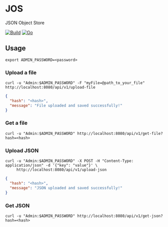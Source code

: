 # JOS
JSON Object Store

[![Build](https://img.shields.io/github/actions/workflow/status/JakeRoggenbuck/JOS/build.yml?branch=main&style=for-the-badge)](https://github.com/JakeRoggenbuck/JOS/actions)
[![Go](https://img.shields.io/badge/Go-00ADD8?style=for-the-badge&logo=go&logoColor=white)](https://github.com/JakeRoggenbuck?tab=repositories&q=&type=&language=go&sort=stargazers)


## Usage
```
export ADMIN_PASSWORD=<password>
```

### Upload a file
```
curl -u "Admin:$ADMIN_PASSWORD" -F "myFile=@path_to_your_file" http://localhost:8080/api/v1/upload-file
```

```json
{
  "hash": "<hash>",
  "message": "File uploaded and saved successfully!"
}
```

### Get a file
```
curl -u "Admin:$ADMIN_PASSWORD" http://localhost:8080/api/v1/get-file?hash=<hash>
```

### Upload JSON
```
curl -u "Admin:$ADMIN_PASSWORD" -X POST -H "Content-Type: application/json" -d '{"key": "value"}' \
     http://localhost:8080/api/v1/upload-json
```

```json
{
  "hash": "<hash>",
  "message": "JSON uploaded and saved successfully!"
}
```

### Get JSON
```
curl -u "Admin:$ADMIN_PASSWORD" http://localhost:8080/api/v1/get-json?hash=<hash>
```
